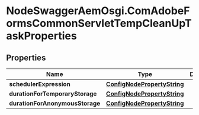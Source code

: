 # NodeSwaggerAemOsgi.ComAdobeFormsCommonServletTempCleanUpTaskProperties

## Properties
Name | Type | Description | Notes
------------ | ------------- | ------------- | -------------
**schedulerExpression** | [**ConfigNodePropertyString**](ConfigNodePropertyString.md) |  | [optional] 
**durationForTemporaryStorage** | [**ConfigNodePropertyString**](ConfigNodePropertyString.md) |  | [optional] 
**durationForAnonymousStorage** | [**ConfigNodePropertyString**](ConfigNodePropertyString.md) |  | [optional] 


